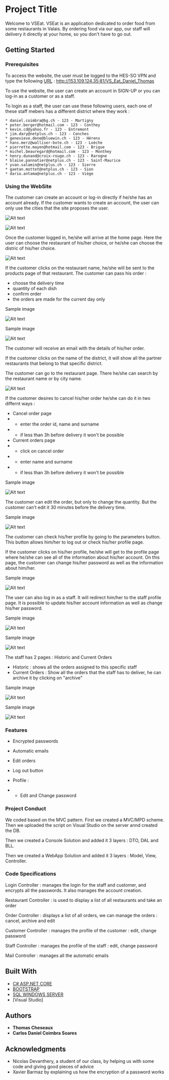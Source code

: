 # Project Title

Welcome to VSEat. VSEat is an application dedicated to order food from some restaurants in Valais. 
By ordering food via our app, our staff will delivery it directly at your home, so you don't have to go out.


## Getting Started


### Prerequisites

To access the website, the user must be logged to the HES-SO VPN and type the following [URL](http://153.109.124.35:81/VS_Eat_Daniel_Thomas) : http://153.109.124.35:81/VS_Eat_Daniel_Thomas

To use the website, the user can create an account in SIGN-UP or you can log-in as a customer or as a staff.

To login as a staff, the user can use these following users, each one of these staff mebers has a different district where they work :

```
* daniel.coimbra@bg.ch - 123 - Martigny
* peter.berger@hotmail.com - 123 - Conthey
* kevin.cd@yahoo.fr - 123 - Entremont
* jim.dary@netplus.ch - 123 - Conches
* genevieve.dene@bluewin.ch - 123 - Hérens
* hans.merz@walliser-bote.ch - 123 - Loèche
* pierrette.mayen@hotmail.com - 123 - Brigue
* michel.beauregard@hotmail.com - 123 - Monthey
* henry.dunand@croix-rouge.ch - 123 - Rarogne
* blaise.pannatier@netplus.ch - 123 - Saint-Maurice
* yvan.salamin@netplus.ch - 123 - Sierre
* gaetan.mottet@netplus.ch - 123 - Sion
* dario.antama@netplus.ch - 123 - Viège
```


### Using the WebSite

The customer can create an account or log-in directly if he/she has an account already.
If the customer wants to create an account, the user can only use the cities that the site proposes the user.


![Alt text](~/Vs_Eats/tree/dev/ImagesReadMe\loginPage.png?raw=true "Title")

![Alt text](~/Vs_Eats/tree/dev/ImagesReadMe\Sign-in.png?raw=true "Title")

Once the customer logged in, he/she will arrive at the home page. Here the user can choose the restaurant of his/her choice, or he/she can choose the distric of his/her choice.

![Alt text](~/Vs_Eats/tree/dev/ImagesReadMe\RestaurantHomePage.png?raw=true "Title")

If the customer clicks on the restaurant name, he/she will be sent to the products page of that restaurant. The customer can pass his order : 
* choose the delivery time
* quantity of each dish
* confirm order
* the orders are made for the current day only

<fig><title>Choose Dishes</title>
<image href="C:\VS_EAT\Vs_Eats\ImagesReadMe\screenshotCustomer\chooseDishes.png" placement="break"><alt>Sample image</alt></image>
</fig>

![Alt text](~/Vs_Eats/tree/dev/ImagesReadMe\Sign-in.png?raw=true "Title")

<fig><title>Order</title>
<image href="C:\VS_EAT\Vs_Eats\ImagesReadMe\screenshotCustomer\passYourCommand.png" placement="break"><alt>Sample image</alt></image>
</fig>

![Alt text](~/Vs_Eats/tree/dev/ImagesReadMe\Sign-in.png?raw=true "Title")


The customer will receive an email with the details of his/her order. 

If the customer clicks on the name of the district, it will show all the partner restaurants that belong to that specific district.

The customer can go to the restaurant page. There he/she can search by the restaurant name or by city name.


![Alt text](~/Vs_Eats/tree/dev/ImagesReadMe\screenshotCustomer\indexRestaurant1.png?raw=true "Title")

If the customer desires to cancel his/her order he/she can do it in two differnt ways :

* Cancel order page
* * enter the order id, name and surname
* * if less than 3h before delivery it won't be possible
* Current orders page
* * click on cancel order 
* * enter name and surname 
* * if less than 3h before delivery it won't be possible

<fig><title>Cancel Order</title>
<image href="C:\VS_EAT\Vs_Eats\ImagesReadMe\screenshotCustomer\cancelOrder.png" placement="break"><alt>Sample image</alt></image>
</fig>

![Alt text](~/Vs_Eats/tree/dev/ImagesReadMe\Sign-in.png?raw=true "Title")


The customer can edit the order, but only to change the quantity. But the customer can't edit it 30 minutes before the delivery time.


<fig><title>edit order</title>
<image href="C:\VS_EAT\Vs_Eats\ImagesReadMe\screenshotCustomer\editQuantityOrder.png" placement="break"><alt>Sample image</alt></image>
</fig>

![Alt text](~/Vs_Eats/tree/dev/ImagesReadMe\Sign-in.png?raw=true "Title")

The customer can check his/her profile by going to the parameters button. This button allows him/her to log out or check his/her profile page.

If the customer clicks on his/her profile, he/she will get to the profile page where he/she can see all of the information about his/her account.
On this page, the customer can change his/her password as well as the information about him/her.

<fig><title>Login Staff</title>
<image href="C:\VS_EAT\Vs_Eats\ImagesReadMe\screenshotCustomer\customerProfile.png" placement="break"><alt>Sample image</alt></image>
</fig>

![Alt text](~/Vs_Eats/tree/dev/ImagesReadMe\Sign-in.png?raw=true "Title")

The user can also log in as a staff. It will redirect him/her to the staff profile page. It is possible to update his/her account information as well as change his/her password.


<fig><title>Login Staff</title>
<image href="C:\VS_EAT\Vs_Eats\ImagesReadMe\loginStaff.png" placement="break"><alt>Sample image</alt></image>
</fig>

![Alt text](~/Vs_Eats/tree/dev/ImagesReadMe\Sign-in.png?raw=true "Title")

<fig><title>Login Staff</title>
<image href="C:\VS_EAT\Vs_Eats\ImagesReadMe\screenshotStaff\staffProfile.png" placement="break"><alt>Sample image</alt></image>
</fig>

![Alt text](~/Vs_Eats/tree/dev/ImagesReadMe\Sign-in.png?raw=true "Title")

The staff has 2 pages : Historic and Current Orders

* Historic : shows all the orders assigned to this specific staff
* Current Orders : Show all the orders that the staff has to deliver, he can archive it by clicking on "archive"

<fig><title>Login Staff</title>
<image href="C:\VS_EAT\Vs_Eats\ImagesReadMe\screenshotStaff\staffHistoric.png" placement="break"><alt>Sample image</alt></image>
</fig>

![Alt text](~/Vs_Eats/tree/dev/ImagesReadMe\Sign-in.png?raw=true "Title")

<fig><title>Login Staff</title>
<image href="C:\VS_EAT\Vs_Eats\ImagesReadMe\screenshotStaff\staffOrders.png" placement="break"><alt>Sample image</alt></image>
</fig>

![Alt text](~/Vs_Eats/tree/dev/ImagesReadMe\Sign-in.png?raw=true "Title")

### Features
* Encrypted passwords

* Automatic emails

* Edit orders 

* Log out button

* Profile : 
* * Edit and Change password


### Project Conduct

We coded based on the MVC pattern.
First we created a MVC/MPD scheme. 
Then we uploaded the script on Visual Studio on the server annd created the DB.

Then we created a Console Solution and added it 3 layers : DTO, DAL and BLL.

Then we created a WebApp Solution and added it 3 layers : Model, View, Controller.

### Code Specifications

Login Controller : manages the login for the staff and customer, and encrypts all the passwords. It also manages the account creation.

Restaurant Controller : is used to display a list of all restaurants and take an order

Order Controller : displays a list of all orders, we can manage the orders : cancel, archive and edit

Customer Controller : manages the profile of the customer : edit, change password

Staff Controller : manages the profile of the staff : edit, change password

Mail Controller : manages all the automatic emails


## Built With

* [C# ASP.NET CORE](https://docs.microsoft.com/en-us/aspnet/core/?view=aspnetcore-6.0)
* [BOOTSTRAP](https://getbootstrap.com/docs/4.3/getting-started/introduction/) 
* [SQL WINDOWS SERVER](https://docs.microsoft.com/en-us/troubleshoot/sql/general/use-sql-server-in-windows)
* [Visual Studio]


## Authors

* **Thomas Cheseaux**
* **Carlos Daniel Coimbra Soares**

## Acknowledgments

* Nicolas Devanthery, a student of our class, by helping us with some code and giving good pieces of advice
* Xavier Barmaz by explaining us how the encryption of a password works